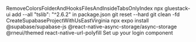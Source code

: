 RemoveColorsFolderAndHooksFilesAndInsideTabsOnlyIndex
npx gluestack-ui add --all
"tslib": "^2.6.2" in package.json
git reset --hard <hascode>
git clean -fd
CreateSupabaseProjectWithUsEastVirginia
npx expo install @supabase/supabase-js @react-native-async-storage/async-storage @rneui/themed react-native-url-polyfill
Set up your login component

